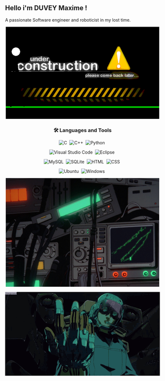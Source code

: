 <h2 title="title"> Hello i'm DUVEY Maxime !</h2>
<p> A passionate Software engineer and roboticist in my lost time.</p>
<div align="center">

  ![](/images/construction.gif)
  
    
### 🛠 Languages and Tools
![C](https://img.shields.io/badge/-C++-333333?style=flat&logo=C%2B%2B&logoColor=00599C)&nbsp;
![C++](https://img.shields.io/badge/-C-333333?style=flat&logo=C&logoColor=A8B9CC)&nbsp;
![Python](https://img.shields.io/badge/-Python-333333?style=flat&logo=python)&nbsp;
    
![Visual Studio Code](https://img.shields.io/badge/-VScode-333333?style=flat&logo=visual-studio-code&logoColor=007ACC)&nbsp;
![Eclipse](https://img.shields.io/badge/-Eclipse-333333?style=flat&logo=eclipse-ide&logoColor=2C2255)&nbsp;

![MySQL](https://img.shields.io/twitter/url?color=000000&label=MySQL&logo=MySQL&url=https%3A%2F%2Fimg.shields.io%2Fbadge%2F-Windows-333333%3Fstyle%3Dflat%26logo%3DWindows)&nbsp;
![SQLite](https://img.shields.io/badge/-SQLite-333333?style=flat&logo=SQLite)&nbsp;
![HTML](https://img.shields.io/badge/-HTML-333333?style=flat&logo=HTML5)&nbsp;
![CSS](https://img.shields.io/badge/-CSS-333333?style=flat&logo=CSS3&logoColor=1572B6)&nbsp;

![Ubuntu](https://img.shields.io/badge/-Ubuntu-333333?style=flat&logo=Ubuntu)&nbsp;
![Windows](https://img.shields.io/badge/-Windows-333333?style=flat&logo=Windows)&nbsp;
    
![](/images/running.gif)


![](/images/mechas.gif)


</div>
